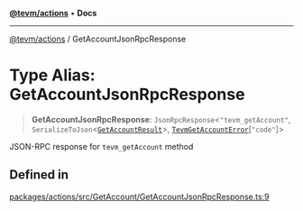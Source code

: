 [**@tevm/actions**](../README.md) • **Docs**

***

[@tevm/actions](../globals.md) / GetAccountJsonRpcResponse

# Type Alias: GetAccountJsonRpcResponse

> **GetAccountJsonRpcResponse**: `JsonRpcResponse`\<`"tevm_getAccount"`, `SerializeToJson`\<[`GetAccountResult`](GetAccountResult.md)\>, [`TevmGetAccountError`](TevmGetAccountError.md)\[`"code"`\]\>

JSON-RPC response for `tevm_getAccount` method

## Defined in

[packages/actions/src/GetAccount/GetAccountJsonRpcResponse.ts:9](https://github.com/evmts/tevm-monorepo/blob/main/packages/actions/src/GetAccount/GetAccountJsonRpcResponse.ts#L9)
